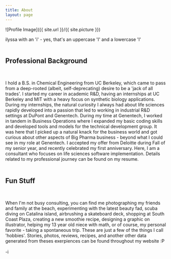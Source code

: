 ```yaml
---
title: About
layout: page
---
```

![Profile Image]({{ site.url }}/{{ site.picture }})

ilyssa with an 'i' - yes, that's an uppercase 'I' and a lowercase 'l'<br>
<br>
<h2>Professional Background </h2> <br>

I hold a B.S. in Chemical Engineering from UC Berkeley, which came to pass from a deep-rooted (albeit, self-deprecating) desire to be a 'jack of all trades'. I started my career in academic R&D, having an internships at UC Berkeley and MIT with a heavy focus on synthetic biology applications. During my internships, the natural curiosity I always had about life sciences rapidly developed into a passion that led to working in industrial R&D settings at DuPont and Genentech. During my time at Genentech, I worked in tandem in Business Operations where I expanded my basic coding skills and developed tools and models for the technical development group. It was here that I picked up a natural knack for the business world and got curious about other aspects of Big Pharma business - beyond what I could see in my role at Genentech. I accepted my offer from Deloitte during Fall of my senior year, and recently celebrated my first anniversary. Here, I am a consultant who focuses on life sciences software implementation. Details related to my professional journey can be found on my resume. <br>
<br>
<h2>Fun Stuff</h2><br>

When I'm not busy consulting, you can find me photographing my friends and family at the beach, experimenting with the latest beauty fad, scuba diving on Catalina island, airbrushing a skateboard deck, shopping at South Coast Plaza, creating a new smoothie recipe, designing a graphic on illustrator, helping my 13 year old niece with math, or of course, my personal favorite - taking a spontaneous trip. These are just a few of the things I call 'hobbies'. Stories, photos, reviews, recipes, and another other data generated from theses exerpiences can be found throughout my website :P 
<br>
<br>
-i
